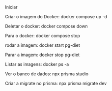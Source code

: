 Iniciar

Criar o imagem do Docker: docker compose up -d

Deletar o docker: docker compose down

Para o docker: docker compose stop

rodar a imagem: docker start pg-diet

Parar a imagem: docker stop pg-diet

Listar as imagens: docker ps -a

Ver o banco de dados: npx prisma studio

Criar a migrate no prisma: npx prisma migrate dev
